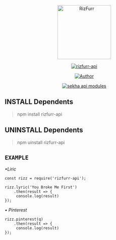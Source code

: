 <div align="center">
<img src="https://avatars.githubusercontent.com/u/85196372?v=4.jpg" alt="RizFurr" width="170" />

</div>

<p align="center">
<a href="##"><img title="rizfurr-api" src="https://img.shields.io/static/v1?label=package&message=rizfurr-api&color=green"></a>
</p>
<p align="center">
  <a href="https://github.com/RizFurrs"><img title="Author" src="https://img.shields.io/badge/Author-RizFurr-red.svg?style=for-the-badge&logo=github" /></a>
</p>
<p align="center">
<a href="#"><img title="sekha api modules" src="https://img.shields.io/static/v1?label=MODULES&message=rizfurr-api&color=green"></a>
</p>

## INSTALL Dependents
> npm install rizfurr-api

## UNINSTALL Dependents
> npm uinstall rizfurr-api

## ```EXAMPLE```
*•Liric*
```
const rizz = require('rizfurr-api');

rizz.lyric('You Broke Me First')
    .then(result => {
     console.log(result)
});
```
*• Pinterest*
```
rizz.pinterest(q)
    .then(result => {
     console.log(result)
});
```
